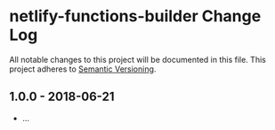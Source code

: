 # netlify-functions-builder Change Log
All notable changes to this project will be documented in this file.
This project adheres to [Semantic Versioning](http://semver.org/).

## 1.0.0 - 2018-06-21
* ...
